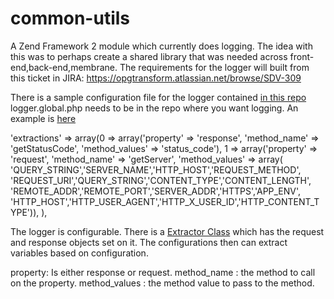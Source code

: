 common-utils
============

A Zend Framework 2 module which currently does logging. The idea with this was to perhaps create a shared library that
 was needed across front-end,back-end,membrane. The requirements for the logger will built from this ticket in JIRA: https://opgtransform.atlassian.net/browse/SDV-309
 
 There is a sample configuration file for the logger contained [in this repo](https://github.com/ministryofjustice/common-utils/blob/master/config/sample.logger.global.php)
 logger.global.php needs to be in the repo where you want logging. An example is [here](https://github.com/ministryofjustice/opg-core-back-end/blob/master/config/autoload/logger.global.php) 
 
  'extractions' => array(0 => array('property' => 'response',
                                           'method_name' => 'getStatusCode',
                                           'method_values' => 'status_code'),
                                1 => array('property' => 'request',
                                           'method_name' => 'getServer',
                                           'method_values' => array(
                                           'QUERY_STRING','SERVER_NAME','HTTP_HOST','REQUEST_METHOD',
                                           'REQUEST_URI','QUERY_STRING','CONTENT_TYPE','CONTENT_LENGTH',
                                           'REMOTE_ADDR','REMOTE_PORT','SERVER_ADDR','HTTPS','APP_ENV',
                                           'HTTP_HOST','HTTP_USER_AGENT','HTTP_X_USER_ID','HTTP_CONTENT_TYPE')),
                               ),
                               
  
  The logger is configurable. There is a [Extractor Class](https://github.com/ministryofjustice/common-utils/blob/master/src/CommonUtils/Sirius/Logging/Extractor.php) 
  which has the request and response objects set on it. The configurations then can extract variables based on configuration.
  
  property: Is either response or request. 
  method_name : the method to call on the property.
  method_values : the method value to pass to the method. 